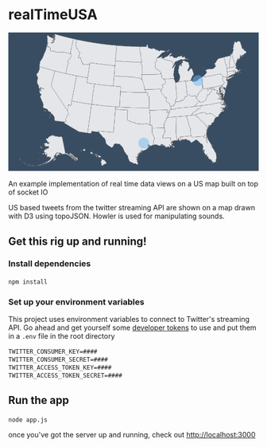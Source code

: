 # realTimeUSA
![](demo.gif)

An example implementation of real time data views on a US map built on top of socket IO

US based tweets from the twitter streaming API are shown on a map drawn with D3 using topoJSON. Howler is used for manipulating sounds.

## Get this rig up and running!
### Install dependencies
`npm install`

### Set up your environment variables
This project uses environment variables to connect to Twitter's streaming API. Go ahead and get yourself some [developer tokens](https://apps.twitter.com/) to use and put them in a `.env` file in the root directory
```
TWITTER_CONSUMER_KEY=####
TWITTER_CONSUMER_SECRET=####
TWITTER_ACCESS_TOKEN_KEY=####
TWITTER_ACCESS_TOKEN_SECRET=####
```

## Run the app
`node app.js`

once you've got the server up and running, check out [http://localhost:3000](http://localhost:3000)

